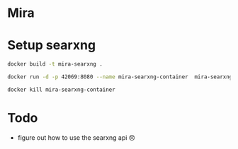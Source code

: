 # Mira

# Setup searxng

```sh
docker build -t mira-searxng .
```

```sh
docker run -d -p 42069:8080 --name mira-searxng-container  mira-searxng:latest
```

```sh
docker kill mira-searxng-container
```

# Todo

- figure out how to use the searxng api 😞

